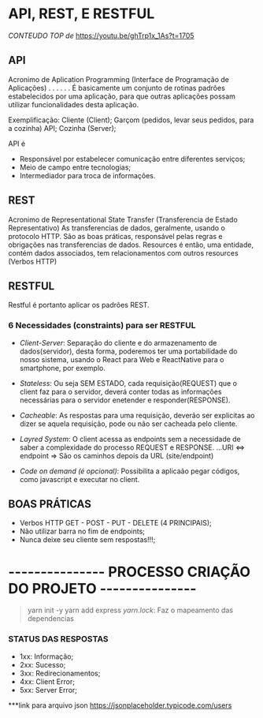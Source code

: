# API, REST, E RESTFUL
   _CONTEUDO TOP de_ https://youtu.be/ghTrp1x_1As?t=1705
   
## API

Acronimo de Aplication Programming (Interface de 
Programação de Aplicações) . . .
. . . É basicamente um conjunto de rotinas padrões estabelecidos
por uma aplicação, para que outras aplicações possam utilizar
funcionalidades desta aplicação.

Exemplificação:
   Cliente (Client);
   Garçom (pedidos, levar seus pedidos, para a cozinha) API;
   Cozinha (Server);

API é 
- Responsável por estabelecer comunicação entre diferentes serviços;
- Meio de campo entre tecnologias;
- Intermediador para troca de informações.

## REST

Acronimo de Representational State Transfer (Transferencia de Estado Representativo)
As transferencias de dados, geralmente, usando o protocolo HTTP.
São as boas práticas, responsável pelas regras e obrigações nas transferencias de dados.
Resources é então, uma entidade, contém dados associados, tem relacionamentos com outros resources (Verbos HTTP)


## RESTFUL
Restful é portanto aplicar os padrões REST.

### 6 Necessidades (constraints) para ser RESTFUL

- _Client-Server_: Separação do cliente e do armazenamento de dados(servidor), desta forma,
 poderemos ter uma portabilidade do nosso sistema, usando o React para Web e ReactNative para 
 o smartphone, por exemplo.

 - _Stateless_: Ou seja SEM ESTADO, cada requisição(REQUEST) que o client faz para o servidor,
 deverá conter todas as informações necessárias para o servidor enetender e responder(RESPONSE). 

 - _Cacheable_: As respostas para uma requisição, deverão ser explicitas ao dizer se aquela requisição, pode ou não ser cacheada pelo cliente.

- _Layred System_: O client acessa as endpoints sem a necessidade de saber a complexidade do processo REQUEST e RESPONSE. 
   ...URI <=> endpoint => São os caminhos depois da URL (site/endpoint)

- _Code on demand (é opcional)_: Possibilita a aplicaão pegar códigos, como javascript e executar no client.   

## BOAS PRÁTICAS

- Verbos HTTP
   GET - POST - PUT - DELETE (4 PRINCIPAIS);
- Não utilizar barra no fim de endpoints;   
- Nunca deixe seu cliente sem respostas!!!;

# --------------- PROCESSO CRIAÇÃO DO PROJETO ---------------
> yarn init -y
> yarn add express
   _yarn.lock_: Faz o mapeamento das dependencias

### STATUS DAS RESPOSTAS
- 1xx: Informação;
- 2xx: Sucesso;
- 3xx: Redirecionamentos;
- 4xx: Client Error;
- 5xx: Server Error;

***link para arquivo json
   https://jsonplaceholder.typicode.com/users
